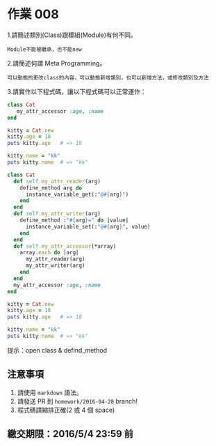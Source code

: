 # 作業 008

1.請簡述類別(Class)跟模組(Module)有何不同。
```
Module不能被繼承，也不能new
```

2.請簡述何謂 Meta Programming。
```
可以動態的更改class的內容，可以動態新增類別，也可以新增方法，或修改類別及方法
```

3.請實作以下程式碼，讓以下程式碼可以正常運作：

```ruby
class Cat
   my_attr_accessor :age, :name
end

kitty = Cat.new
kitty.age = 18
puts kitty.age   # => 18

kitty.name = "kk"
puts kitty.name  # => "kk"
```
```ruby
class Cat
  def self.my_attr_reader(arg)
    define_method arg do
      instance_variable_get(:"@#{arg}")
    end
  end
  def self.my_attr_writer(arg)
    define_method :"#{arg}=" do |value|
      instance_variable_set(:"@#{arg}", value)
    end
  end
  def self.my_attr_accessor(*array)
    array.each do |arg|
      my_attr_reader(arg)
      my_attr_writer(arg)
    end
  end
  my_attr_accessor :age, :name
end

kitty = Cat.new
kitty.age = 18
puts kitty.age   # => 18

kitty.name = "kk"
puts kitty.name  # => "kk"
```

提示：open class & defind_method

## 注意事項

1. 請使用 `markdown` 語法。
2. 請發送 PR 到 `homework/2016-04-28` branch!
3. 程式碼請縮排正確(2 或 4 個 space)

## 繳交期限：2016/5/4 23:59 前
